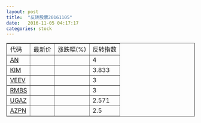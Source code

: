 ```yaml
---
layout: post
title:  "反转股票20161105"
date:   2016-11-05 04:17:17
categories: stock
---
```


<script type="text/javascript">
var stockList = []
stockList.push('gb_an');
stockList.push('gb_kim');
stockList.push('gb_veev');
stockList.push('gb_rmbs');
stockList.push('gb_ugaz');
stockList.push('gb_azpn');
</script>

<table border="1">
 <tr>
 <td>代码</td>
  <td>最新价</td>
  <td>涨跌幅(%)</td>
 <td>反转指数</td>
</tr>
  <tr id="an"><td><a href="http://stock.finance.sina.com.cn/usstock/quotes/AN.html" target="_blank">AN</a></td><td></td><td></td><td>4</td></tr>
  <tr id="kim"><td><a href="http://stock.finance.sina.com.cn/usstock/quotes/KIM.html" target="_blank">KIM</a></td><td></td><td></td><td>3.833</td></tr>
  <tr id="veev"><td><a href="http://stock.finance.sina.com.cn/usstock/quotes/VEEV.html" target="_blank">VEEV</a></td><td></td><td></td><td>3</td></tr>
  <tr id="rmbs"><td><a href="http://stock.finance.sina.com.cn/usstock/quotes/RMBS.html" target="_blank">RMBS</a></td><td></td><td></td><td>3</td></tr>
  <tr id="ugaz"><td><a href="http://stock.finance.sina.com.cn/usstock/quotes/UGAZ.html" target="_blank">UGAZ</a></td><td></td><td></td><td>2.571</td></tr>
  <tr id="azpn"><td><a href="http://stock.finance.sina.com.cn/usstock/quotes/AZPN.html" target="_blank">AZPN</a></td><td></td><td></td><td>2.5</td></tr>
</table>
